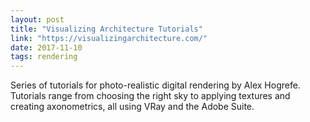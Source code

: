 ```yaml
---
layout: post
title: "Visualizing Architecture Tutorials"
link: "https://visualizingarchitecture.com/"
date: 2017-11-10
tags: rendering
---
```


Series of tutorials for photo-realistic digital rendering by Alex Hogrefe. Tutorials range from choosing the right sky to applying textures and creating axonometrics, all using VRay and the Adobe Suite.
